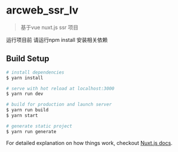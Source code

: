 # arcweb_ssr_lv

> 基于vue nuxt.js ssr 项目

运行项目前 请运行npm install 安装相关依赖

## Build Setup

``` bash
# install dependencies
$ yarn install  

# serve with hot reload at localhost:3000
$ yarn run dev

# build for production and launch server
$ yarn run build
$ yarn start

# generate static project
$ yarn run generate
```

For detailed explanation on how things work, checkout [Nuxt.js docs](https://nuxtjs.org).
